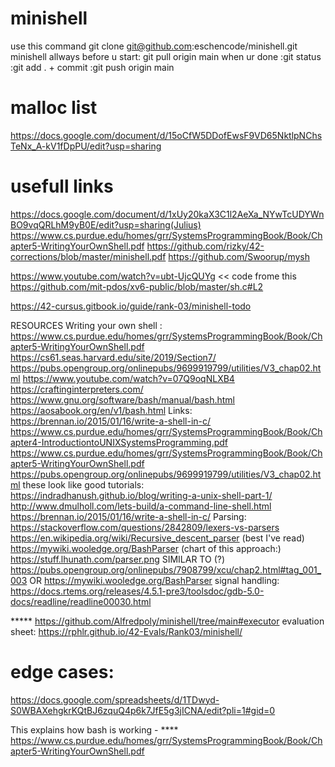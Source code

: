 # minishell
use this command git clone git@github.com:eschencode/minishell.git minishell
allways before u start: git pull origin main
when ur done :git status
              :git add . + commit 
              :git push origin main
# malloc list
https://docs.google.com/document/d/15oCfW5DDofEwsF9VD65NktlpNChsTeNx_A-kV1fDpPU/edit?usp=sharing
# usefull links
https://docs.google.com/document/d/1xUy20kaX3C1l2AeXa_NYwTcUDYWnBO9vqQRLhM9yB0E/edit?usp=sharing(Julius)
https://www.cs.purdue.edu/homes/grr/SystemsProgrammingBook/Book/Chapter5-WritingYourOwnShell.pdf
https://github.com/rizky/42-corrections/blob/master/minishell.pdf
https://github.com/Swoorup/mysh



https://www.youtube.com/watch?v=ubt-UjcQUYg << code frome this https://github.com/mit-pdos/xv6-public/blob/master/sh.c#L2


https://42-cursus.gitbook.io/guide/rank-03/minishell-todo

RESOURCES
Writing your own shell : https://www.cs.purdue.edu/homes/grr/SystemsProgrammingBook/Book/Chapter5-WritingYourOwnShell.pdf
https://cs61.seas.harvard.edu/site/2019/Section7/ https://pubs.opengroup.org/onlinepubs/9699919799/utilities/V3_chap02.html https://www.youtube.com/watch?v=07Q9oqNLXB4 https://craftinginterpreters.com/ https://www.gnu.org/software/bash/manual/bash.html https://aosabook.org/en/v1/bash.html
Links:
https://brennan.io/2015/01/16/write-a-shell-in-c/
https://www.cs.purdue.edu/homes/grr/SystemsProgrammingBook/Book/Chapter4-IntroductiontoUNIXSystemsProgramming.pdf
https://www.cs.purdue.edu/homes/grr/SystemsProgrammingBook/Book/Chapter5-WritingYourOwnShell.pdf
https://pubs.opengroup.org/onlinepubs/9699919799/utilities/V3_chap02.html
these look like good tutorials:
https://indradhanush.github.io/blog/writing-a-unix-shell-part-1/
http://www.dmulholl.com/lets-build/a-command-line-shell.html
https://brennan.io/2015/01/16/write-a-shell-in-c/
Parsing:
https://stackoverflow.com/questions/2842809/lexers-vs-parsers
https://en.wikipedia.org/wiki/Recursive_descent_parser
(best I've read) https://mywiki.wooledge.org/BashParser
(chart of this approach:) https://stuff.lhunath.com/parser.png
SIMILAR TO (?)
https://pubs.opengroup.org/onlinepubs/7908799/xcu/chap2.html#tag_001_003
OR
https://mywiki.wooledge.org/BashParser
signal handling: https://docs.rtems.org/releases/4.5.1-pre3/toolsdoc/gdb-5.0-docs/readline/readline00030.html

*****  https://github.com/Alfredpoly/minishell/tree/main#executor
evaluation sheet: https://rphlr.github.io/42-Evals/Rank03/minishell/
# edge cases:
https://docs.google.com/spreadsheets/d/1TDwyd-S0WBAXehgkrKQtBJ6zquQ4p6k7JfE5g3jICNA/edit?pli=1#gid=0

This explains how bash is working - **** https://www.cs.purdue.edu/homes/grr/SystemsProgrammingBook/Book/Chapter5-WritingYourOwnShell.pdf

